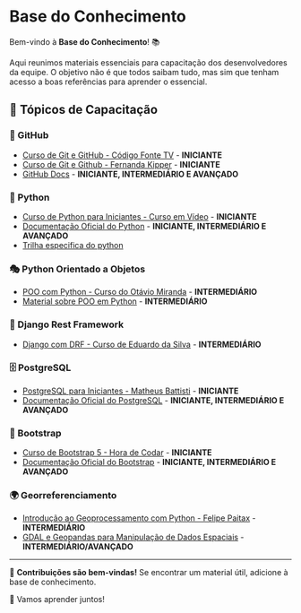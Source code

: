 # Base do Conhecimento

Bem-vindo à **Base do Conhecimento**! 📚

Aqui reunimos materiais essenciais para capacitação dos desenvolvedores da equipe. O objetivo não é que todos saibam tudo, mas sim que tenham acesso a boas referências para aprender o essencial.

## 📌 Tópicos de Capacitação

### 🐙 GitHub
- [Curso de Git e GitHub - Código Fonte TV](https://www.youtube.com/watch?v=ts-H3W1uLMM&ab_channel=C%C3%B3digoFonteTV) - **INICIANTE**
- [Curso de Git e Github - Fernanda Kipper](https://www.youtube.com/watch?v=pyM5QLS2h6M&ab_channel=FernandaKipper%7CDev) - **INICIANTE**
- [GitHub Docs](https://docs.github.com/pt) - **INICIANTE, INTERMEDIÁRIO E AVANÇADO**

### 🐍 Python
- [Curso de Python para Iniciantes - Curso em Vídeo](https://www.youtube.com/playlist?list=PLHz_AreHm4dlKP6QQCILtO-DlN8E1E49a) - **INICIANTE**
- [Documentação Oficial do Python](https://docs.python.org/pt-br/3/) - **INICIANTE, INTERMEDIÁRIO E AVANÇADO**
- [Trilha especifica do python](trilha-python.md)

### 🎭 Python Orientado a Objetos
- [POO com Python - Curso do Otávio Miranda](https://www.youtube.com/playlist?list=PLbIBj8vQhvm34qAAEEH_PdL2tMG9rz-P7) - **INTERMEDIÁRIO**
- [Material sobre POO em Python](https://realpython.com/python3-object-oriented-programming/) - **INTERMEDIÁRIO**

### 📗 Django Rest Framework
- [Django com DRF - Curso de Eduardo da Silva](https://www.youtube.com/watch?v=LYqbnd2CiIM&list=PL6u1VNwqZdJZT5lCMbBQA1UHVWy0FOYOl) - **INTERMEDIÁRIO**

### 🗄 PostgreSQL
- [PostgreSQL para Iniciantes - Matheus Battisti](https://www.youtube.com/playlist?list=PLnDvRpP8Bnex2GQEN0768_AxZg_r5dOZp) - **INICIANTE**
- [Documentação Oficial do PostgreSQL](https://www.postgresql.org/docs/) - **INICIANTE, INTERMEDIÁRIO E AVANÇADO**

### 🎨 Bootstrap
- [Curso de Bootstrap 5 - Hora de Codar](https://www.youtube.com/playlist?list=PLnDvRpP8BnexqevnQq6j3EZIju6mP5eDk) - **INICIANTE**
- [Documentação Oficial do Bootstrap](https://getbootstrap.com/) - **INICIANTE, INTERMEDIÁRIO E AVANÇADO**

### 🌍 Georreferenciamento
- [Introdução ao Geoprocessamento com Python - Felipe Paitax](https://www.youtube.com/playlist?list=PLxIvc-9QORwFfLV9C2cJttIFiMGxuL3Zs) - **INTERMEDIÁRIO**
- [GDAL e Geopandas para Manipulação de Dados Espaciais](https://geopandas.org/en/stable/) - **INTERMEDIÁRIO/AVANÇADO**

---

📌 **Contribuições são bem-vindas!** Se encontrar um material útil, adicione à base de conhecimento.

🚀 Vamos aprender juntos!
